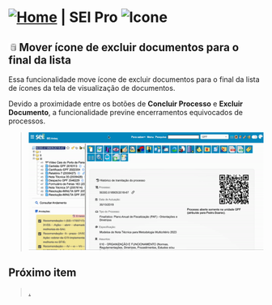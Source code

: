 # [![Home](../img/home.png)](../) |  SEI Pro ![Icone](../img/icon-32.png)

## ![SEI Pro Mover icone de excluir documentos](../img/icon-movericone.png) Mover ícone de excluir documentos para o final da lista

Essa funcionalidade move ícone de excluir documentos para o final da lista de ícones da tela de visualização de documentos.

Devido a proximidade entre os botões de **Concluir Processo** e **Excluir Documento**, a funcionalidade previne encerramentos equivocados de processos.

> ![Tela Mover ícone de excluir documentos](../img/tela-movericone.gif)


## Próximo item

> [.](../pages/.md)

